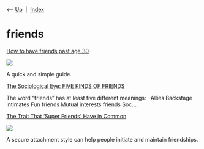 <div class="nav">

⟵ [Up](index.html)  \|  [Index](index.html)

</div>

# friends

<div class="cards">

<div class="card">

<div class="card-title">

[How to have friends past age
30](https://www.noahpinion.blog/p/how-to-have-friends-past-age-30?utm_campaign=post&utm_medium=web)

</div>

<div class="card-image">

[![](https://substackcdn.com/image/fetch/w_1200,h_600,c_fill,f_jpg,q_auto:good,fl_progressive:steep,g_auto/https%3A%2F%2Fsubstack-post-media.s3.amazonaws.com%2Fpublic%2Fimages%2Fa610c784-9613-49dd-922c-3c4fd81752ba_1638x1441.jpeg)](https://www.noahpinion.blog/p/how-to-have-friends-past-age-30?utm_campaign=post&utm_medium=web)

</div>

A quick and simple guide.

</div>

<div class="card">

<div class="card-title">

[The Sociological Eye: FIVE KINDS OF
FRIENDS](http://sociological-eye.blogspot.com/2022/02/five-kinds-of-friends.html)

</div>

The word “friends” has at least five different meanings:   Allies
Backstage intimates Fun friends Mutual interests friends Soc...

</div>

<div class="card">

<div class="card-title">

[The Trait That ‘Super Friends’ Have in
Common](https://www.theatlantic.com/family/archive/2022/08/making-keeping-friends-attachment-theory-styles/671222)

</div>

<div class="card-image">

[![](https://cdn.theatlantic.com/thumbor/df_w9fWnEiB06rpFTbWO5-sqYmM=/0x53:2496x1353/1200x625/media/img/mt/2022/08/Attachment_1/original.gif)](https://www.theatlantic.com/family/archive/2022/08/making-keeping-friends-attachment-theory-styles/671222)

</div>

A secure attachment style can help people initiate and maintain
friendships.

</div>

</div>
